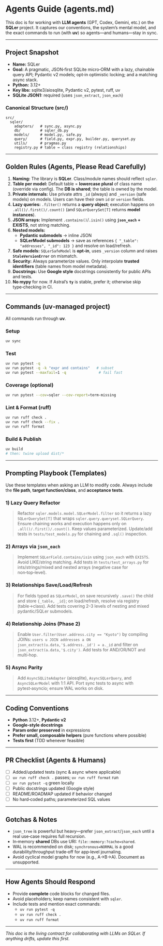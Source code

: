 # Agents Guide (agents.md)

This doc is for working with **LLM agents** (GPT, Codex, Gemini, etc.) on the **SQLer** project. It captures our conventions, the system’s mental model, and the exact commands to run (with **uv**) so agents—and humans—stay in sync.

---

## Project Snapshot

- **Name:** SQLer
- **Goal:** A pragmatic, JSON‑first SQLite micro‑ORM with a lazy, chainable query API; Pydantic v2 models; opt‑in optimistic locking; and a matching async stack.
- **Python:** 3.12+
- **Key libs:** sqlite3/aiosqlite, Pydantic v2, pytest, ruff, uv
- **SQLite JSON1:** required (uses `json_extract`, `json_each`)

### Canonical Structure (src/)

```
src/
  sqler/
    adapters/   # sync.py, async.py
    db/         # sqler_db.py
    models/     # model.py, safe.py
    query/      # field.py, expr.py, builder.py, queryset.py
    utils/      # pragmas.py
    registry.py # table ↔ class registry (relationships)
```

---

## Golden Rules (Agents, Please Read Carefully)

1. **Naming:** The library is **SQLer**. Class/module names should reflect `sqler`.
2. **Table per model:** Default table = **lowercase plural** of class name (override via config). The **DB is shared**; the table is owned by the model.
3. **Private internals:** Use private attrs `_id` (always) and `_version` (safe models) on models. Users can have their own `id` or `version` fields.
4. **Lazy queries:** `.filter()` returns a **query object**; execution happens on `.all()/.first()/.count()` (and `SQLerQuerySet[T]` returns **model instances**).
5. **JSON arrays:** Implement `.contains()`/`.isin()` using **`json_each` + EXISTS**, not string matching.
6. **Nested models:**
   - **Pydantic submodels** → inline JSON
   - **SQLerModel submodels** → save as references `{ "_table": "addresses", "_id": 123 }` and resolve on load/refresh.
7. **Safe models:** `SQLerSafeModel` is **opt‑in**, uses `_version` column and raises **`StaleVersionError`** on mismatch.
8. **Security:** Always parameterize values. Only interpolate **trusted identifiers** (table names from model metadata).
9. **Docstrings:** Use **Google style** docstrings consistently for public APIs and tests.
10. **No mypy** for now. If Astral’s **`ty`** is stable, prefer it; otherwise skip type‑checking in CI.

---

## Commands (uv‑managed project)

All commands run through **uv**.

### Setup

```bash
uv sync
```

### Test

```bash
uv run pytest -q
uv run pytest -q -k "expr and contains"   # subset
uv run pytest --maxfail=1 -q               # fail fast
```

### Coverage (optional)

```bash
uv run pytest --cov=sqler --cov-report=term-missing
```

### Lint & Format (ruff)

```bash
uv run ruff check .
uv run ruff check --fix .
uv run ruff format
```

### Build & Publish

```bash
uv build
# then: twine upload dist/*
```

---

## Prompting Playbook (Templates)

Use these templates when asking an LLM to modify code. Always include the **file path**, **target function/class**, and **acceptance tests**.

### 1) Lazy Query Refactor

> Refactor `sqler.models.model.SQLerModel.filter` so it returns a lazy `SQLerQuerySet[T]` that wraps `sqler.query.queryset.SQLerQuery`. Ensure chaining works and execution happens only on `.all()/.first()/.count()`. Keep values parameterized. Update/add tests in `tests/test_models.py` for chaining and `.sql()` inspection.

### 2) Arrays via `json_each`

> Implement `SQLerField.contains/isin` using `json_each` with `EXISTS`. Avoid LIKE/string matching. Add tests in `tests/test_arrays.py` for ints/strings/mixed and nested arrays (negative case for non‑top‑level).

### 3) Relationships Save/Load/Refresh

> For fields typed as `SQLerModel`, on save recursively `.save()` the child and store `{_table, _id}`; on load/refresh, resolve via registry (table→class). Add tests covering 2–3 levels of nesting and mixed pydantic/SQLer submodels.

### 4) Relationship Joins (Phase 2)

> Enable `User.filter(User.address.city == "Kyoto")` by compiling JOINs: `users u JOIN addresses a ON json_extract(u.data,'$.address._id') = a._id` and filter on `json_extract(a.data,'$.city')`. Add tests for AND/OR/NOT and multi‑hop.

### 5) Async Parity

> Add `AsyncSQLiteAdapter` (aiosqlite), `AsyncSQLerQuery`, and `AsyncSQLerModel` with 1:1 API. Port sync tests to async with pytest‑asyncio; ensure WAL works on disk.

---

## Coding Conventions

- **Python** 3.12+, **Pydantic v2**
- **Google‑style docstrings**
- **Param order preserved** in expressions
- **Prefer small, composable helpers** (pure functions where possible)
- **Tests first** (TDD whenever feasible)

---

## PR Checklist (Agents & Humans)

- [ ] Added/updated tests (sync & async where applicable)
- [ ] `uv run ruff check .` passes; `uv run ruff format` run
- [ ] `uv run pytest -q` green locally
- [ ] Public docstrings updated (Google style)
- [ ] README/ROADMAP updated if behavior changed
- [ ] No hard‑coded paths; parameterized SQL values

---

## Gotchas & Notes

- `json_tree` is powerful but heavy—prefer `json_extract`/`json_each` until a real use‑case requires full recursion.
- In‑memory **shared** DBs use URI: `file::memory:?cache=shared`.
- WAL is recommended on disk; `synchronous=NORMAL` is a good durability/throughput trade‑off for app‑level journaling.
- Avoid cyclical model graphs for now (e.g., A→B→A). Document as unsupported.

---

## How Agents Should Respond

- Provide **complete** code blocks for changed files.
- Avoid placeholders; keep names consistent with `sqler`.
- Include tests and mention exact commands:
  - `uv run pytest -q`
  - `uv run ruff check .`
  - `uv run ruff format`

---

_This doc is the living contract for collaborating with LLMs on SQLer. If anything drifts, update this first._
